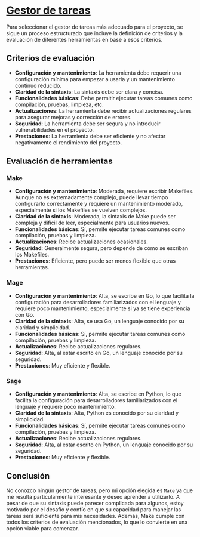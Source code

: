 # [Gestor de tareas](https://github.com/FabriConde/CLIMB-VR/issues/12)

Para seleccionar el gestor de tareas más adecuado para el proyecto, se sigue un proceso estructurado que incluye la definición de criterios y la evaluación de diferentes herramientas en base a esos criterios.

## Criterios de evaluación

- **Configuración y mantenimiento**: La herramienta debe requerir una configuración mínima para empezar a usarla y un mantenimiento continuo reducido.
- **Claridad de la sintaxis**: La sintaxis debe ser clara y concisa.
- **Funcionalidades básicas**: Debe permitir ejecutar tareas comunes como compilación, pruebas, limpieza, etc.
- **Actualizaciones**: La herramienta debe recibir actualizaciones regulares para asegurar mejoras y corrección de errores.
- **Seguridad**: La herramienta debe ser segura y no introducir vulnerabilidades en el proyecto.
- **Prestaciones**: La herramienta debe ser eficiente y no afectar negativamente el rendimiento del proyecto.

## Evaluación de herramientas

### Make

- **Configuración y mantenimiento**: Moderada, requiere escribir Makefiles. Aunque no es extremadamente complejo, puede llevar tiempo configurarlo correctamente y requiere un mantenimiento moderado, especialmente si los Makefiles se vuelven complejos.
- **Claridad de la sintaxis**: Moderada, la sintaxis de Make puede ser compleja y difícil de leer, especialmente para usuarios nuevos.
- **Funcionalidades básicas**: Sí, permite ejecutar tareas comunes como compilación, pruebas y limpieza.
- **Actualizaciones**: Recibe actualizaciones ocasionales.
- **Seguridad**: Generalmente segura, pero depende de cómo se escriban los Makefiles.
- **Prestaciones**: Eficiente, pero puede ser menos flexible que otras herramientas.

### Mage

- **Configuración y mantenimiento**: Alta, se escribe en Go, lo que facilita la configuración para desarrolladores familiarizados con el lenguaje y requiere poco mantenimiento, especialmente si ya se tiene experiencia con Go.
- **Claridad de la sintaxis**: Alta, se usa Go, un lenguaje conocido por su claridad y simplicidad.
- **Funcionalidades básicas**: Sí, permite ejecutar tareas comunes como compilación, pruebas y limpieza.
- **Actualizaciones**: Recibe actualizaciones regulares.
- **Seguridad**: Alta, al estar escrito en Go, un lenguaje conocido por su seguridad.
- **Prestaciones**: Muy eficiente y flexible.

### Sage

- **Configuración y mantenimiento**: Alta, se escribe en Python, lo que facilita la configuración para desarrolladores familiarizados con el lenguaje y requiere poco mantenimiento.
- **Claridad de la sintaxis**: Alta, Python es conocido por su claridad y simplicidad.
- **Funcionalidades básicas**: Sí, permite ejecutar tareas comunes como compilación, pruebas y limpieza.
- **Actualizaciones**: Recibe actualizaciones regulares.
- **Seguridad**: Alta, al estar escrito en Python, un lenguaje conocido por su seguridad.
- **Prestaciones**: Muy eficiente y flexible.

## Conclusión

No conozco ningún gestor de tareas, pero mi opción elegida es `Make` ya que me resulta particularmente interesante y deseo aprender a utilizarlo. A pesar de que su sintaxis puede parecer complicada para algunos, estoy motivado por el desafío y confío en que su capacidad para manejar las tareas será suficiente para mis necesidades. Además, Make cumple con todos los criterios de evaluación mencionados, lo que lo convierte en una opción viable para comenzar.
